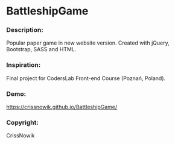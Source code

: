 # BattleshipGame


### Description:
Popular paper game in new website version. Created with jQuery, Bootstrap, SASS and HTML.

### Inspiration:
Final project for CodersLab Front-end Course (Poznań, Poland).

### Demo:

https://crissnowik.github.io/BattleshipGame/

### Copyright:
CrissNowik
